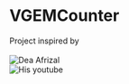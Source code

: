 # VGEMCounter

Project inspired by 
<br>
<br>
![Dea Afrizal](https://github.com/deaaprizal) 
<br>
![His youtube](https://youtube.com/deaafrizal)
